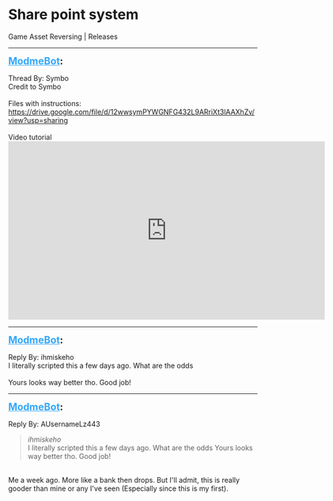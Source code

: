 # Share point system
Game Asset Reversing | Releases

---
<strong style="font-size: 1.4em;"><span style="text-decoration: underline;text-decoration-color: #34a7f9;"><span style="color:#34a7f9;">ModmeBot</span></span>:</strong>

<p>Thread By: Symbo<br />Credit to Symbo<br /> <br />Files with instructions: <br /><a href="https://drive.google.com/file/d/12wwsymPYWGNFG432L9ARriXt3lAAXhZv/view?usp=sharing">https://drive.google.com/file/d/12wwsymPYWGNFG432L9ARriXt3lAAXhZv/view?usp=sharing</a><br /> <br />Video tutorial<br /><iframe type="text/html" width="640" height="360" src="https://www.youtube.com/embed/A2JFAo3L5lU" frameborder="0"></iframe></p>

---
<strong style="font-size: 1.4em;"><span style="text-decoration: underline;text-decoration-color: #34a7f9;"><span style="color:#34a7f9;">ModmeBot</span></span>:</strong>

<p>Reply By: ihmiskeho<br />I literally scripted this a few days ago. What are the odds<br /> <br />Yours looks way better tho. Good job!</p>

---
<strong style="font-size: 1.4em;"><span style="text-decoration: underline;text-decoration-color: #34a7f9;"><span style="color:#34a7f9;">ModmeBot</span></span>:</strong>

<p>Reply By: AUsernameLz443<br /><blockquote><em>ihmiskeho</em><br />I literally scripted this a few days ago. What are the odds   Yours looks way better tho. Good job!</blockquote><br /> Me a week ago. More like a bank then drops. But I&#39;ll admit, this is really gooder than mine or any I&#39;ve seen (Especially since this is my first).</p>
